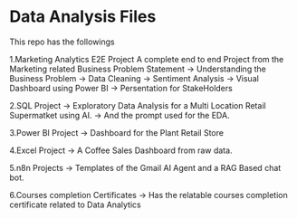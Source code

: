 # Data Analysis Files
This repo has the followings

1.Marketing Analytics E2E Project
    A complete end to end Project from the Marketing related Business Problem Statement 
    -> Understanding the Business Problem -> Data Cleaning -> Sentiment Analysis 
    -> Visual Dashboard using Power BI -> Persentation for StakeHolders

2.SQL Project
    -> Exploratory Data Analysis for a Multi Location Retail Supermatket using AI.
    -> And the prompt used for the EDA.

3.Power BI Project
    -> Dashboard for the Plant Retail Store 

4.Excel Project
    -> A Coffee Sales Dashboard from raw data.

5.n8n Projects
    -> Templates of the Gmail AI Agent and a RAG Based chat bot.

6.Courses completion Certificates
    -> Has the relatable courses completion certificate related to Data Analytics
